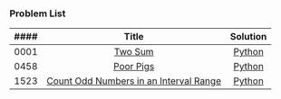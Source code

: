 ### Problem List

| #### | Title | Solution |
| :---: | :---: | :---: |
| 0001 | [Two Sum](https://leetcode.com/problems/two-sum/) | [Python](https://github.com/nekokat/LeetCode/blob/main/two_sum) |
| 0458 | [Poor Pigs](https://leetcode.com/problems/poor-pigs/) | [Python](https://github.com/nekokat/LeetCode/blob/main/Poor_Pigs.py) |
| 1523 | [Count Odd Numbers in an Interval Range](https://leetcode.com/problems/count-odd-numbers-in-an-interval-range/) | [Python](https://github.com/nekokat/LeetCode/blob/main/Count_Odd_Numbers_in_an_Interval_Range.py) |
